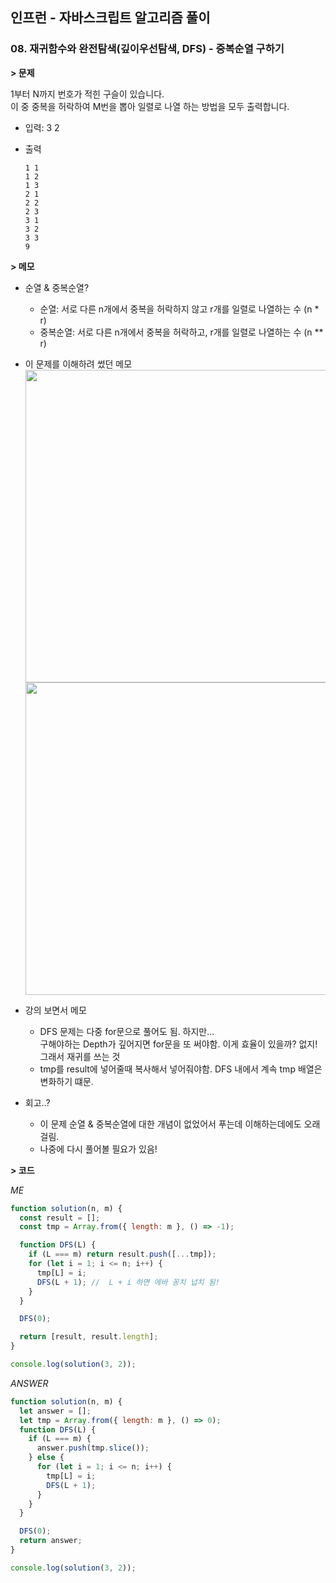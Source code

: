 ## 인프런 - 자바스크립트 알고리즘 풀이

### **08.** 재귀함수와 완전탐색(깊이우선탐색, DFS) - 중복순열 구하기

**> 문제**

1부터 N까지 번호가 적힌 구슬이 있습니다.  
이 중 중복을 허락하여 M번을 뽑아 일렬로 나열 하는 방법을 모두 출력합니다.

- 입력: 3 2
- 출력

  ```
  1 1
  1 2
  1 3
  2 1
  2 2
  2 3
  3 1
  3 2
  3 3
  9
  ```

**> 메모**

- 순열 & 중복순열?

  - 순열: 서로 다른 n개에서 중복을 허락하지 않고 r개를 일렬로 나열하는 수 (n \* r)
  - 중복순열: 서로 다른 n개에서 중복을 허락하고, r개를 일렬로 나열하는 수 (n \*\* r)

- 이 문제를 이해하려 썼던 메모  
  <img src="https://user-images.githubusercontent.com/33610315/130716847-7e2cd9d8-d9a6-46ea-bf3b-fefac3995ec5.jpeg" width=500 />
  <br/>
  <img src="https://user-images.githubusercontent.com/33610315/130716851-e248fcdf-79c5-4bb9-b328-454f5e30b288.jpeg" width=500 />


- 강의 보면서 메모

  - DFS 문제는 다중 for문으로 풀어도 됨. 하지만...  
    구해야하는 Depth가 깊어지면 for문을 또 써야함. 이게 효율이 있을까? 없지!  
    그래서 재귀를 쓰는 것
  - tmp를 result에 넣어줄때 복사해서 넣어줘야함. DFS 내에서 계속 tmp 배열은 변화하기 떄문.

- 회고..?
  - 이 문제 순열 & 중복순열에 대한 개념이 없었어서 푸는데 이해하는데에도 오래걸림.
  - 나중에 다시 풀어볼 필요가 있음!

**> 코드**

_ME_

```js
function solution(n, m) {
  const result = [];
  const tmp = Array.from({ length: m }, () => -1);

  function DFS(L) {
    if (L === m) return result.push([...tmp]);
    for (let i = 1; i <= n; i++) {
      tmp[L] = i;
      DFS(L + 1); //  L + i 하면 에바 꽁치 넙치 됨!
    }
  }

  DFS(0);

  return [result, result.length];
}

console.log(solution(3, 2));
```

_ANSWER_

```js
function solution(n, m) {
  let answer = [];
  let tmp = Array.from({ length: m }, () => 0);
  function DFS(L) {
    if (L === m) {
      answer.push(tmp.slice());
    } else {
      for (let i = 1; i <= n; i++) {
        tmp[L] = i;
        DFS(L + 1);
      }
    }
  }

  DFS(0);
  return answer;
}

console.log(solution(3, 2));
```
